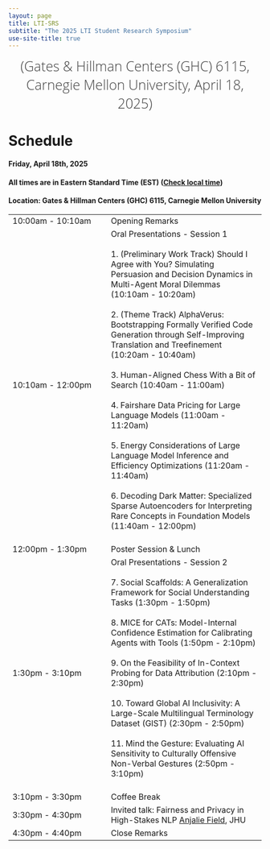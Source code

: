 ```yaml
---
layout: page
title: LTI-SRS
subtitle: "The 2025 LTI Student Research Symposium"
use-site-title: true
---
```

<div class="venue" style="font-size: 27px; display: block; font-family: 'Open Sans', 'Helvetica Neue', Helvetica, Arial, sans-serif; font-weight: 300; color: #404040; text-align: center;">
  (Gates & Hillman Centers (GHC) 6115, Carnegie Mellon University, April 18, 2025)
</div>

# Schedule

#### Friday, April 18th, 2025
#### All times are in Eastern Standard Time (EST) ([Check local time](https://www.google.com/search?q=time+for+local+pittsburgh))


#### Location: Gates & Hillman Centers (GHC) 6115, Carnegie Mellon University

<div class="container">
  <div class="row">
    <table class="table">
      <tr>
        <td style="width: 180px;">10:00am - 10:10am</td>
        <td>Opening Remarks</td>
      </tr>
      <tr>
        <td style="width: 180px;">10:10am - 12:00pm</td>
        <td>Oral Presentations - Session 1<br><br>
          1. (Preliminary Work Track) Should I Agree with You? Simulating Persuasion and Decision Dynamics in Multi-Agent Moral Dilemmas (10:10am - 10:20am)<br><br>
          2. (Theme Track) AlphaVerus: Bootstrapping Formally Verified Code Generation through Self-Improving Translation and Treefinement (10:20am - 10:40am)<br><br>
          3. Human-Aligned Chess With a Bit of Search (10:40am - 11:00am)<br><br>
          4. Fairshare Data Pricing for Large Language Models (11:00am - 11:20am)<br><br>
          5. Energy Considerations of Large Language Model Inference and Efficiency Optimizations (11:20am - 11:40am)<br><br>
          6. Decoding Dark Matter: Specialized Sparse Autoencoders for Interpreting Rare Concepts in Foundation Models (11:40am - 12:00pm)<br><br>
        </td>
      </tr>
      <tr>
        <td style="width: 180px;">12:00pm - 1:30pm</td>
        <td>Poster Session & Lunch</td>
      </tr>
      <tr>
        <td style="width: 180px;">1:30pm - 3:10pm</td>
        <td>Oral Presentations - Session 2<br><br>
          7. Social Scaffolds: A Generalization Framework for Social Understanding Tasks (1:30pm - 1:50pm)<br><br>
          8. MICE for CATs: Model-Internal Confidence Estimation for Calibrating Agents with Tools (1:50pm - 2:10pm)<br><br>
          9. On the Feasibility of In-Context Probing for Data Attribution (2:10pm - 2:30pm)<br><br>
          10. Toward Global AI Inclusivity: A Large-Scale Multilingual Terminology Dataset (GIST) (2:30pm - 2:50pm)<br><br>
          11. Mind the Gesture: Evaluating AI Sensitivity to Culturally Offensive Non-Verbal Gestures (2:50pm - 3:10pm)<br><br>
        </td>
      </tr>
      <tr>
        <td style="width: 180px;">3:10pm - 3:30pm</td>
        <td>Coffee Break</td>
      </tr>
      <tr>
        <td style="width: 180px;">3:30pm - 4:30pm</td>
        <td>Invited talk: Fairness and Privacy in High-Stakes NLP <a href="https://anjalief.github.io/">Anjalie Field</a>, JHU</td>
      </tr>
      <tr>
        <td style="width: 180px;">4:30pm - 4:40pm</td>
        <td>Close Remarks</td>
      </tr>
    </table>
  </div>
</div>